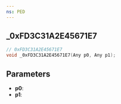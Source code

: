 ```yaml
---
ns: PED
---
```

## _0xFD3C31A2E45671E7

```c
// 0xFD3C31A2E45671E7
void _0xFD3C31A2E45671E7(Any p0, Any p1);
```

## Parameters
* **p0**:
* **p1**:
